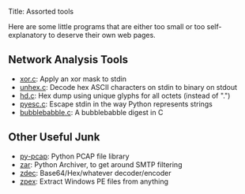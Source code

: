 Title: Assorted tools

Here are some little programs that are either too small or too
self-explanatory to deserve their own web pages.

Network Analysis Tools
----------------------
* [xor.c](xor.c): Apply an xor mask to stdin
* [unhex.c](unhex.c): Decode hex ASCII characters on stdin to binary on stdout
* [hd.c](hd.c): Hex dump using unique glyphs for all octets (instead of ".")
* [pyesc.c](pyesc.c): Escape stdin in the way Python represents strings
* [bubblebabble.c](bubblebabble.c): A bubblebabble digest in C

Other Useful Junk
-----------------
* [py-pcap](/py-pcap.html): Python PCAP file library
* [zar](zar): Python Archiver, to get around SMTP filtering
* [zdec](zdec): Base64/Hex/whatever decoder/encoder
* [zpex](zpex): Extract Windows PE files from anything
